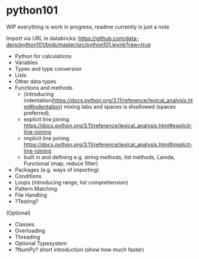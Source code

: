 # python101

WIP everything is work in progress, readme currently is just a note

Import via URL in databricks: https://github.com/data-derp/python101/blob/master/src/python101.ipynb?raw=true

- Python for calculations
- Variables
- Types and type conversion
- Lists 
- Other data types 
- Functions and methods 
  - (introducing indentation(https://docs.python.org/3.11/reference/lexical_analysis.html#indentation) mixing tabs and spaces is disallowed (spaces preferred),
  - explicit line joining https://docs.python.org/3.11/reference/lexical_analysis.html#explicit-line-joining
  - implicit line joining https://docs.python.org/3.11/reference/lexical_analysis.html#implicit-line-joining
  - built in and defining e.g. string methods, list methods, Lamda, Functional (map, reduce filter)
- Packages (e.g. ways of importing)
- Conditions
- Loops (introducing range, list comprehension)
- Pattern Matching
- File Handling
- ?Testing?

(Optional)
- Classes
- Overloading
- Threading
- Optional Typesystem
- ?NumPy? short introduction (show how much faster)
